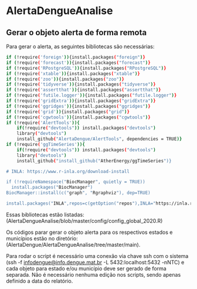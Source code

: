 # AlertaDengueAnalise

## Gerar o objeto alerta de forma remota

Para gerar o alerta, as seguintes bibliotecas são necessárias: 
```bash
if (!require('foreign')){install.packages("foreign")} 
if (!require('forecast')){install.packages("forecast")} 
if (!require('RPostgreSQL')){install.packages("RPostgreSQL")} 
if (!require('xtable')){install.packages("xtable")} 
if (!require('zoo')){install.packages("zoo")} 
if (!require('tidyverse')){install.packages("tidyverse")} 
if (!require('assertthat')){install.packages("assertthat")} 
if (!require('futile.logger')){install.packages("futile.logger")} 
if (!require('gridExtra')){install.packages("gridExtra")} 
if (!require('ggridges')){install.packages("ggridges")} 
if (!require('grid')){install.packages("grid")} 
if (!require('cgwtools')){install.packages("cgwtools")} 
if (!require('AlertTools')){
    if(!require("devtools")) install.packages("devtools")
    library("devtools")
    install_github("AlertaDengue/AlertTools", dependencies = TRUE)} 
if (!require('ggTimeSeries')){
    if(!require("devtools")) install.packages("devtools")
    library("devtools")
    install_github("install_github("AtherEnergy/ggTimeSeries")} 

# INLA: https://www.r-inla.org/download-install

if (!requireNamespace("BiocManager", quietly = TRUE))
  install.packages("BiocManager")
BiocManager::install(c("graph", "Rgraphviz"), dep=TRUE)

install.packages("INLA",repos=c(getOption("repos"),INLA="https://inla.r-inla-download.org/R/stable"), dep=TRUE)
```


Essas bibliotecas estão listadas: (AlertaDengueAnalise/blob/master/config/config_global_2020.R)

Os códigos parar gerar o objeto alerta para os respectivos estados e municípios estão no diretório: (AlertaDengue/AlertaDengueAnalise/tree/master/main). 

Para rodar o script é necessário uma conexão via chave ssh com o sistema (ssh -f infodengue@info.dengue.mat.br -L 5432:localhost:5432 -nNTC) e cada objeto para estado e/ou município deve ser gerado de forma separada. Não é necessário nenhuma edição nos scripts, sendo apenas definido a data do relatório. 





